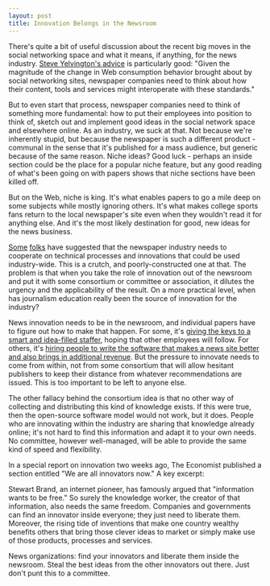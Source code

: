 ```yaml
---
layout: post
title: Innovation Belongs in the Newsroom
---
```


There's quite a bit of useful discussion about the recent big moves in the social networking space and what it means, if anything, for the news industry. [Steve Yelvington's advice](http://www.yelvington.com/content/11-03-2007/what-newspapers-need-do-about-opensocial) is particularly good: "Given the magnitude of the change in Web consumption behavior brought about by social networking sites, newspaper companies need to think about how their content, tools and services might interoperate with these standards."

But to even start that process, newspaper companies need to think of something more fundamental: how to put their employees into position to think of, sketch out and implement good ideas in the social network space and elsewhere online. As an industry, we suck at that. Not because we're inherently stupid, but because the newspaper is such a different product - communal in the sense that it's published for a mass audience, but generic because of the same reason. Niche ideas? Good luck - perhaps an inside section could be the place for a popular niche feature, but any good reading of what's been going on with papers shows that niche sections have been killed off.

But on the Web, niche is king. It's what enables papers to go a mile deep on some subjects while mostly ignoring others. It's what makes college sports fans return to the local newspaper's site even when they wouldn't read it for anything else. And it's the most likely destination for good, new ideas for the news business.

[Some](https://newsatoms.wordpress.com/2007/10/23/knight-mass-tech-collaboration/) [folks](http://commonsensej.blogspot.com/2007/11/cooperation-isnt-just-11-letter-word.html) have suggested that the newspaper industry needs to cooperate on technical processes and innovations that could be used industry-wide. This is a crutch, and poorly-constructed one at that. The problem is that when you take the role of innovation out of the newsroom and put it with some consortium or committee or association, it dilutes the urgency and the applicability of the result. On a more practical level, when has journalism education really been the source of innovation for the industry?

News innovation needs to be in the newsroom, and individual papers have to figure out how to make that happen. For some, it's [giving the keys to a smart and idea-filled staffer](http://web.archive.org/web/20080101220009/http://www.mattwaite.com/2007/10/29/we-interrupt-this-career/), hoping that other employees will follow. For others, it's [hiring people to write the software that makes a news site better and also brings in additional revenue](http://www.ellingtoncms.com/). But the pressure to innovate needs to come from within, not from some consortium that will allow hesitant publishers to keep their distance from whatever recommendations are issued. This is too important to be left to anyone else.

The other fallacy behind the consortium idea is that no other way of collecting and distributing this kind of knowledge exists. If this were true, then the open-source software model would not work, but it does. People who are innovating within the industry are sharing that knowledge already online; it's not hard to find this information and adapt it to your own needs. No committee, however well-managed, will be able to provide the same kind of speed and flexibility.

In a special report on innovation two weeks ago, The Economist published a section entitled "We are all innovators now." A key excerpt:

Stewart Brand, an internet pioneer, has famously argued that "information wants to be free." So surely the knowledge worker, the creator of that information, also needs the same freedom. Companies and governments can find an innovator inside everyone; they just need to liberate them. Moreover, the rising tide of inventions that make one country wealthy benefits others that bring those clever ideas to market or simply make use of those products, processes and services.

News organizations: find your innovators and liberate them inside the newsroom. Steal the best ideas from the other innovators out there. Just don't punt this to a committee.
